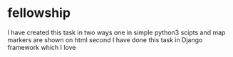 # fellowship
I have created this task in two ways
one in simple python3 scipts and map markers are shown on html 
second I have done this task in Django framework which I love
